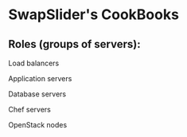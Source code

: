 SwapSlider's CookBooks
======================

Roles (groups of servers):
--------------------------
Load balancers

Application servers

Database servers

Chef servers

OpenStack nodes
